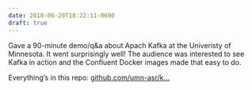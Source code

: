 ```yaml
---
date: 2018-06-20T18:22:11-0600
draft: true
---
```




Gave a 90-minute demo/q&a about Apach Kafka at the Univeristy of Minnesota. It went surprisingly well! The audience was interested to see Kafka in action and the Confluent Docker images made that easy to do.

Everything’s in this repo: [github.com/umn-asr/k…](https://github.com/umn-asr/kafka_brownbag)



